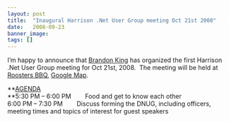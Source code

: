 ```yaml
---
layout: post
title:  "Inaugural Harrison .Net User Group meeting Oct 21st 2008"
date:   2008-09-23
banner_image: 
tags: []
---
```


I’m happy to announce that [Brandon King](http://www.peleta.com) has organized the first Harrison .Net User Group meeting for Oct 21st, 2008.  The meeting will be held at [Roosters BBQ](http://www.roostersbar-b-q.com/), [Google Map](http://maps.google.com/maps?f=q&hl=en&geocode=&q=Roosters,+harrison,ar&ie=UTF8&ll=36.237558,-93.131104&spn=0.041606,0.090637&t=h&z=14&iwloc=A).

**<u>AGENDA  
</u>**5:30 PM – 6:00 PM        Food and get to know each other  
6:00 PM – 7:30 PM        Discuss forming the DNUG, including officers, meeting times and topics of interest for guest speakers